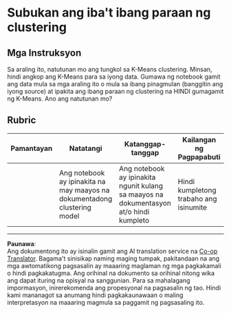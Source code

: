 <!--
CO_OP_TRANSLATOR_METADATA:
{
  "original_hash": "b8e17eff34ad1680eba2a5d3cf9ffc41",
  "translation_date": "2025-08-29T13:28:00+00:00",
  "source_file": "5-Clustering/2-K-Means/assignment.md",
  "language_code": "tl"
}
-->
# Subukan ang iba't ibang paraan ng clustering

## Mga Instruksyon

Sa araling ito, natutunan mo ang tungkol sa K-Means clustering. Minsan, hindi angkop ang K-Means para sa iyong data. Gumawa ng notebook gamit ang data mula sa mga araling ito o mula sa ibang pinagmulan (banggitin ang iyong source) at ipakita ang ibang paraan ng clustering na HINDI gumagamit ng K-Means. Ano ang natutunan mo?

## Rubric

| Pamantayan | Natatangi                                                        | Katanggap-tanggap                                                    | Kailangan ng Pagpapabuti     |
| ----------- | ---------------------------------------------------------------- | -------------------------------------------------------------------- | ---------------------------- |
|             | Ang notebook ay ipinakita na may maayos na dokumentadong clustering model | Ang notebook ay ipinakita ngunit kulang sa maayos na dokumentasyon at/o hindi kumpleto | Hindi kumpletong trabaho ang isinumite |

---

**Paunawa**:  
Ang dokumentong ito ay isinalin gamit ang AI translation service na [Co-op Translator](https://github.com/Azure/co-op-translator). Bagama't sinisikap naming maging tumpak, pakitandaan na ang mga awtomatikong pagsasalin ay maaaring maglaman ng mga pagkakamali o hindi pagkakatugma. Ang orihinal na dokumento sa orihinal nitong wika ang dapat ituring na opisyal na sanggunian. Para sa mahalagang impormasyon, inirerekomenda ang propesyonal na pagsasalin ng tao. Hindi kami mananagot sa anumang hindi pagkakaunawaan o maling interpretasyon na maaaring magmula sa paggamit ng pagsasaling ito.